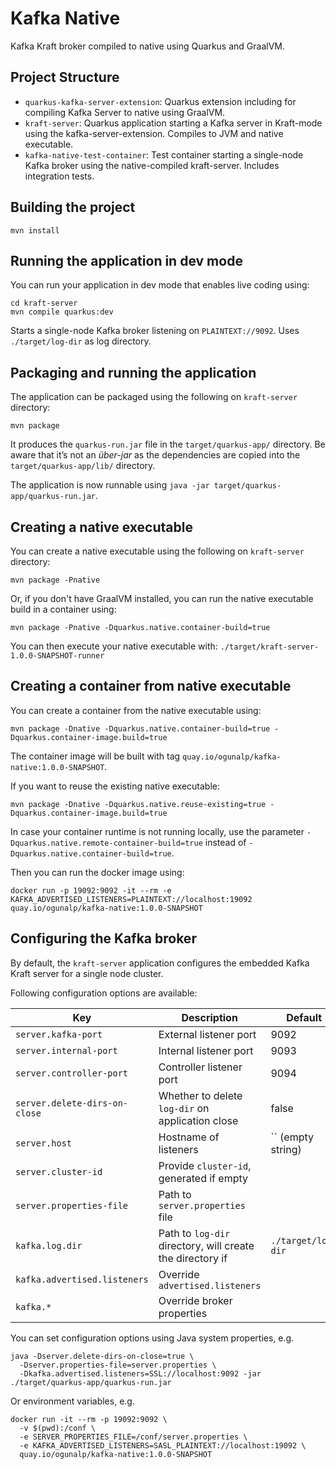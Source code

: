 # Kafka Native

Kafka Kraft broker compiled to native using Quarkus and GraalVM.

## Project Structure

- `quarkus-kafka-server-extension`: Quarkus extension including for compiling Kafka Server to native using GraalVM.
- `kraft-server`: Quarkus application starting a Kafka server in Kraft-mode using the kafka-server-extension. Compiles to JVM and native executable.
- `kafka-native-test-container`: Test container starting a single-node Kafka broker using the native-compiled kraft-server. Includes integration tests.

## Building the project

```shell script
mvn install
```

## Running the application in dev mode

You can run your application in dev mode that enables live coding using:
```shell script
cd kraft-server
mvn compile quarkus:dev
```

Starts a single-node Kafka broker listening on `PLAINTEXT://9092`. 
Uses `./target/log-dir` as log directory.

## Packaging and running the application

The application can be packaged using the following on `kraft-server` directory:
```shell script
mvn package
```
It produces the `quarkus-run.jar` file in the `target/quarkus-app/` directory.
Be aware that it’s not an _über-jar_ as the dependencies are copied into the `target/quarkus-app/lib/` directory.

The application is now runnable using `java -jar target/quarkus-app/quarkus-run.jar`.

## Creating a native executable

You can create a native executable using the following on `kraft-server` directory:
```shell script
mvn package -Pnative
```

Or, if you don't have GraalVM installed, you can run the native executable build in a container using:
```shell script
mvn package -Pnative -Dquarkus.native.container-build=true
```

You can then execute your native executable with: `./target/kraft-server-1.0.0-SNAPSHOT-runner`

## Creating a container from native executable

You can create a container from the native executable using: 
```shell script
mvn package -Dnative -Dquarkus.native.container-build=true -Dquarkus.container-image.build=true
```

The container image will be built with tag `quay.io/ogunalp/kafka-native:1.0.0-SNAPSHOT`.

If you want to reuse the existing native executable:

```shell script
mvn package -Dnative -Dquarkus.native.reuse-existing=true -Dquarkus.container-image.build=true
```

In case your container runtime is not running locally, use the parameter `-Dquarkus.native.remote-container-build=true` instead of `-Dquarkus.native.container-build=true`.

Then you can run the docker image using:

```shell script
docker run -p 19092:9092 -it --rm -e KAFKA_ADVERTISED_LISTENERS=PLAINTEXT://localhost:19092 quay.io/ogunalp/kafka-native:1.0.0-SNAPSHOT
```

## Configuring the Kafka broker

By default, the `kraft-server` application configures the embedded Kafka Kraft server for a single node cluster.

Following configuration options are available:

| Key                           | Description                                               | Default            |
|-------------------------------|-----------------------------------------------------------|--------------------|
| `server.kafka-port`           | External listener port                                    | 9092               |
| `server.internal-port`        | Internal listener port                                    | 9093               |
| `server.controller-port`      | Controller listener port                                  | 9094               |
| `server.delete-dirs-on-close` | Whether to delete `log-dir` on application close          | false              |
| `server.host`                 | Hostname of listeners                                     | `` (empty string)  |
| `server.cluster-id`           | Provide `cluster-id`, generated if empty                  |                    |
| `server.properties-file`      | Path to `server.properties` file                          |                    |
| `kafka.log.dir`               | Path to `log-dir` directory, will create the directory if | `./target/log-dir` |
| `kafka.advertised.listeners`  | Override `advertised.listeners`                           |                    |
| `kafka.*`                     | Override broker properties                                |                    |


You can set configuration options using Java system properties, e.g.

```shell script
java -Dserver.delete-dirs-on-close=true \
  -Dserver.properties-file=server.properties \
  -Dkafka.advertised.listeners=SSL://localhost:9092 -jar ./target/quarkus-app/quarkus-run.jar
```

Or environment variables, e.g.

```shell script
docker run -it --rm -p 19092:9092 \
  -v $(pwd):/conf \
  -e SERVER_PROPERTIES_FILE=/conf/server.properties \
  -e KAFKA_ADVERTISED_LISTENERS=SASL_PLAINTEXT://localhost:19092 \
  quay.io/ogunalp/kafka-native:1.0.0-SNAPSHOT
```
